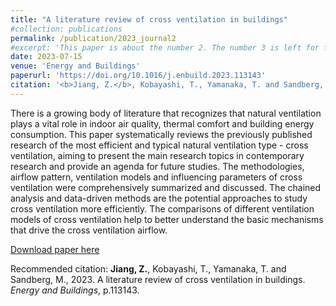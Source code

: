```yaml
---
title: "A literature review of cross ventilation in buildings"
#collection: publications
permalink: /publication/2023_journal2
#excerpt: 'This paper is about the number 2. The number 3 is left for future work.'
date: 2023-07-15
venue: 'Energy and Buildings'
paperurl: 'https://doi.org/10.1016/j.enbuild.2023.113143'
citation: '<b>Jiang, Z.</b>, Kobayashi, T., Yamanaka, T. and Sandberg, M., 2023. A literature review of cross ventilation in buildings. <i>Energy and Buildings</i>, p.113143.'
---
```

There is a growing body of literature that recognizes that natural ventilation plays a vital role in indoor air quality, thermal comfort and building energy consumption. This paper systematically reviews the previously published research of the most efficient and typical natural ventilation type - cross ventilation, aiming to present the main research topics in contemporary research and provide an agenda for future studies. The methodologies, airflow pattern, ventilation models and influencing parameters of cross ventilation were comprehensively summarized and discussed. The chained analysis and data-driven methods are the potential approaches to study cross ventilation more efficiently. The comparisons of different ventilation models of cross ventilation help to better understand the basic mechanisms that drive the cross ventilation airflow.

[Download paper here](https://doi.org/10.1016/j.enbuild.2023.113143)

Recommended citation: <b>Jiang, Z.</b>, Kobayashi, T., Yamanaka, T. and Sandberg, M., 2023. A literature review of cross ventilation in buildings. <i>Energy and Buildings</i>, p.113143.